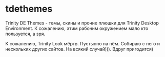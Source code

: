# tdethemes
Trinity DE Themes - темы, скины и прочие плюшки для Trinity Desktop Environment.
К сожалению, этим рабочим окружением мало кто пользуется, а зря.

К сожалению, Trinity Look мёртв. Пустынно на нём. Собираю с него и нескольких других сайтов. На всякий случай))). 
Вдруг пригодится)
